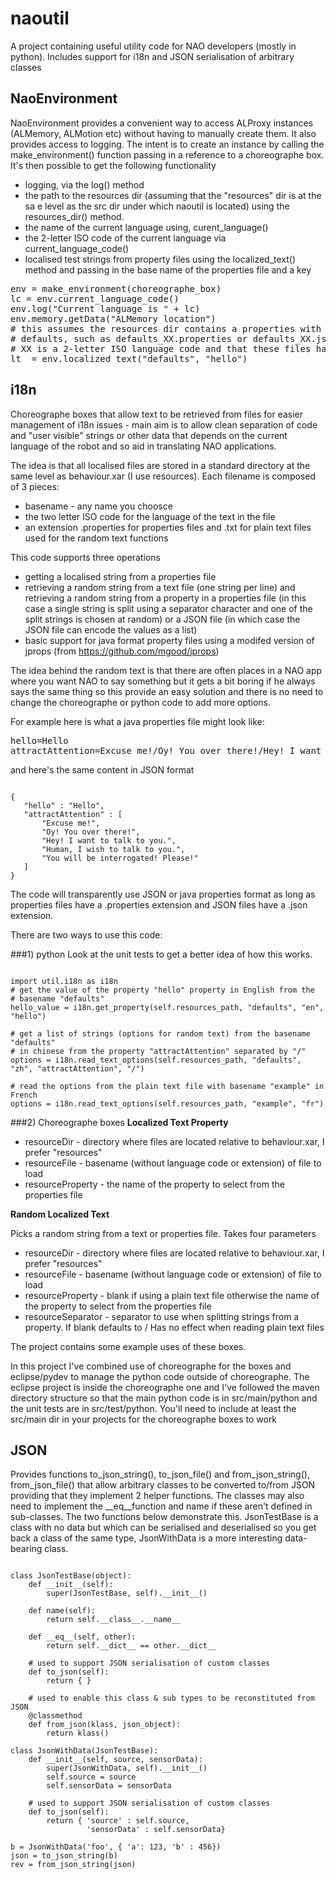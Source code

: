 # naoutil

A project containing useful utility code for NAO developers (mostly in
python). Includes support for i18n and JSON serialisation of arbitrary
classes

## NaoEnvironment
NaoEnvironment provides a convenient way to access ALProxy instances
(ALMemory, ALMotion etc) without having to manually create them. It also
provides access to logging. The intent is to create an instance by calling
the make_environment() function passing in a reference to a choreographe
box. It's then possible to get the following functionality
* logging, via the log() method
* the path to the resources dir (assuming that the "resources" dir is at the sa e level as the src dir under which naoutil is located) using the resources_dir() method.
* the name of the current language using, curent_language()
* the 2-letter ISO code of the current language via current_language_code()
* localised test strings from property files using the localized_text() method and passing in the base name of the properties file and a key

<pre lang="python">
env = make_environment(choreographe_box)
lc = env.current_language_code()
env.log("Current language is " + lc)
env.memory.getData("ALMemory location")
# this assumes the resources dir contains a properties with a basene of
# defaults, such as defaults_XX.properties or defaults_XX.json where
# XX is a 2-letter ISO language code and that these files have the key "hello"
lt  = env.localized_text("defaults", "hello")
</pre>


## i18n
Choreographe boxes that allow text to be retrieved from files for easier management of i18n issues - main aim is to allow clean separation of code and "user visible" strings or other data that depends on the current language of the robot and so aid in translating NAO applications.

The idea is that all localised files are stored in a standard directory at the same level as behaviour.xar (I use resources). Each filename is composed of 3 pieces:

* basename - any name you choosce
* the two letter ISO code for the language of the text in the file
* an extension .properties for properties files and .txt for plain text files used for the random text functions

This code supports three operations
* getting a localised string from a properties file
* retrieving a random string from a text file (one string per line) and retrieving a random string from a property in a properties file (in this case a single string is split using a separator character and one of the split strings is chosen at random) or a JSON file (in which case the JSON file can encode the values as a list)
* basic support for java format property files using a modifed version of jprops (from https://github.com/mgood/jprops)

The idea behind the random text is that there are often places in a NAO app where you want NAO to say something but it gets a bit boring if he always says the same thing so this provide an easy solution and there is no need to change the choreographe or python code to add more options.

For example here is what a java properties file might look like:

<pre>
hello=Hello
attractAttention=Excuse me!/Oy! You over there!/Hey! I want to talk to you./Human, I wish to talk to you./You will be interrogated! Please!
</pre>

and here's the same content in JSON format

<pre lang="javascript"><code>
{
   "hello" : "Hello",
   "attractAttention" : [
       "Excuse me!",
       "Oy! You over there!",
       "Hey! I want to talk to you.",
       "Human, I wish to talk to you.",
       "You will be interrogated! Please!"
   ]
}
</code></pre>

The code will transparently use JSON or java properties format as long as properties files have a .properties extension and JSON files have a .json extension.

There are two ways to use this code:

###1) python
Look at the unit tests to get a better idea of how this works.

<pre lang="python"><code>
import util.i18n as i18n
# get the value of the property "hello" property in English from the 
# basename "defaults"
hello_value = i18n.get_property(self.resources_path, "defaults", "en", "hello")

# get a list of strings (options for random text) from the basename "defaults"
# in chinese from the property "attractAttention" separated by "/"
options = i18n.read_text_options(self.resources_path, "defaults", "zh", "attractAttention", "/")

# read the options from the plain text file with basename "example" in French
options = i18n.read_text_options(self.resources_path, "example", "fr")
</code></pre>

###2) Choreographe boxes</span>
**Localized Text Property**

* resourceDir - directory where files are located relative to behaviour.xar, I prefer "resources"
* resourceFile - basename (without language code or extension) of file to load
* resourceProperty - the name of the property to select from the properties file

**Random Localized Text**

Picks a random string from a text or properties file. Takes four parameters

* resourceDir - directory where files are located relative to behaviour.xar, I prefer "resources"
* resourceFile - basename (without language code or extension) of file to load
* resourceProperty - blank if using a plain text file otherwise the name of the property to select from the properties file
* resourceSeparator - separator to use when splitting strings from a property. If blank defaults to / Has no effect when reading plain text files


The project contains some example uses of these boxes.

In this project I've combined use of choreographe for the boxes and eclipse/pydev to manage the python code outside of choreographe. The eclipse project is inside the choreographe one and I've followed the maven directory structure so that the main python code is in src/main/python and the unit tests are in src/test/python. You'll need to include at least the src/main dir in your projects for the choreographe boxes to work

## JSON
Provides functions to_json_string(), to_json_file() and from_json_string(),
from_json_file() that allow arbitrary classes to be converted to/from JSON providing that they implement 2 helper functions. The classes may also need to implement the __eq__function and name if these aren't defined in sub-classes. The two functions below demonstrate this. JsonTestBase is a class with no data but which can be serialised and deserialised so you get back a class of the same type, JsonWithData is a more interesting data-bearing class.

<pre lang="python"><code>
class JsonTestBase(object):
    def __init__(self):
        super(JsonTestBase, self).__init__()
    
    def name(self):
        return self.__class__.__name__

    def __eq__(self, other):
        return self.__dict__ == other.__dict__

    # used to support JSON serialisation of custom classes
    def to_json(self):
        return { }

    # used to enable this class & sub types to be reconstituted from JSON
    @classmethod
    def from_json(klass, json_object):
        return klass()

class JsonWithData(JsonTestBase):
    def __init__(self, source, sensorData):
        super(JsonWithData, self).__init__()
        self.source = source
        self.sensorData = sensorData

    # used to support JSON serialisation of custom classes
    def to_json(self):
        return { 'source' : self.source,
                 'sensorData' : self.sensorData}

b = JsonWithData('foo', { 'a': 123, 'b' : 456})
json = to_json_string(b)
rev = from_json_string(json)
</code></pre>


